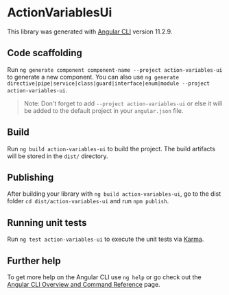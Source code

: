 # ActionVariablesUi

This library was generated with [Angular CLI](https://github.com/angular/angular-cli) version 11.2.9.

## Code scaffolding

Run `ng generate component component-name --project action-variables-ui` to generate a new component. You can also use `ng generate directive|pipe|service|class|guard|interface|enum|module --project action-variables-ui`.
> Note: Don't forget to add `--project action-variables-ui` or else it will be added to the default project in your `angular.json` file. 

## Build

Run `ng build action-variables-ui` to build the project. The build artifacts will be stored in the `dist/` directory.

## Publishing

After building your library with `ng build action-variables-ui`, go to the dist folder `cd dist/action-variables-ui` and run `npm publish`.

## Running unit tests

Run `ng test action-variables-ui` to execute the unit tests via [Karma](https://karma-runner.github.io).

## Further help

To get more help on the Angular CLI use `ng help` or go check out the [Angular CLI Overview and Command Reference](https://angular.io/cli) page.
